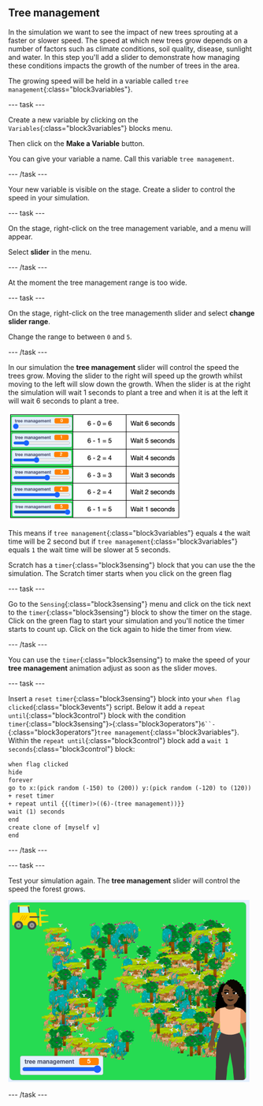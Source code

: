 ## Tree management

In the simulation we want to see the impact of new trees sprouting at a faster or slower speed. The speed at which new trees grow depends on a number of factors such as climate conditions, soil quality, disease, sunlight and water. In this step you'll add a slider to demonstrate how managing these conditions impacts the growth of the number of trees in the area. 

The growing speed will be held in a variable called `tree management`{:class="block3variables"}.

--- task ---

Create a new variable by clicking on the `Variables`{:class="block3variables"} blocks menu.

Then click on the **Make a Variable** button.

You can give your variable a name. Call this variable `tree management`.

--- /task ---

Your new variable is visible on the stage. Create a slider to control the speed in your simulation.

--- task ---

On the stage, right-click on the tree management variable, and a menu will appear.

Select **slider** in the menu.

--- /task ---

At the moment the tree management range is too wide.

--- task ---

On the stage, right-click on the tree managementh slider and select **change slider range**.

Change the range to between `0` and `5`.

--- /task ---

In our simulation the **tree management** slider will control the speed the trees grow. Moving the slider to the right will speed up the growth whilst moving to the left will slow down the growth. When the slider is at the right the simulation will wait 1 seconds to plant a tree and when it is at the left it will wait 6 seconds to plant a tree.

 ![image of the slider maths](images/slider-maths.png)

This means if `tree management`{:class="block3variables"} equals `4` the wait time will be 2 second but if `tree management`{:class="block3variables"} equals `1` the wait time will be slower at 5 seconds. 

Scratch has a `timer`{:class="block3sensing"} block that you can use the the simulation. The Scratch timer starts when you click on the green flag 

--- task ---

Go to the `Sensing`{:class="block3sensing"} menu and click on the tick next to the `timer`{:class="block3sensing"} block to show the timer on the stage. Click on the green flag to start your simulation and you'll notice the timer starts to count up. Click on the tick again to hide the timer from view. 

--- /task ---

You can use the `timer`{:class="block3sensing"} to make the speed of your **tree management** animation adjust as soon as the slider moves.  

--- task ---

Insert a `reset timer`{:class="block3sensing"} block into your `when flag clicked`{:class="block3events"} script. Below it add a `repeat until`{:class="block3control"} block with the condition `timer`{:class="block3sensing"}`>`{:class="block3operators"}`6``-`{:class="block3operators"}`tree management`{:class="block3variables"}. Within the `repeat until`{:class="block3control"} block add a `wait 1 seconds`{:class="block3control"} block:

```blocks3
when flag clicked
hide
forever
go to x:(pick random (-150) to (200)) y:(pick random (-120) to (120))
+ reset timer
+ repeat until {{(timer)>((6)-(tree management))}}
wait (1) seconds
end
create clone of [myself v]
end
```
--- /task ---

--- task ---

Test your simulation again. The **tree management** slider will control the speed the forest grows.

![image of a busy forest](images/busy-forest.png)

--- /task ---
